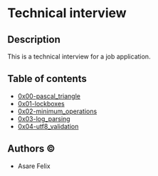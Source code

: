 # Technical interview

## Description

This is a technical interview for a job application.

## Table of contents

- [0x00-pascal_triangle](./0x00-pascal_triangle)
- [0x01-lockboxes](./0x01-lockboxes)
- [0x02-minimum_operations](./0x02-minimum_operations)
- [0x03-log_parsing](./0x03-log_parsing)
- [0x04-utf8_validation](./0x04-utf8_validation)


## Authors &copy;

- Asare Felix
